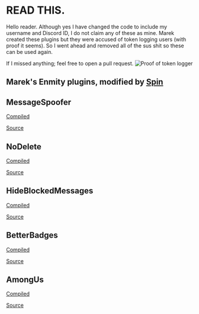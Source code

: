 # READ THIS.
Hello reader. Although yes I have changed the code to include my username and Discord ID, I do not claim any of these as mine. Marek created these plugins but they were accused of token logging users (with proof it seems). So I went ahead and removed all of the sus shit so these can be used again.

If I missed anything; feel free to open a pull request.
![Proof of token logger](https://cdn.spin.rip/r/DiscordDevelopment_7206243177.png)

## Marek's Enmity plugins, modified by [Spin](https://spin.rip)


## MessageSpoofer
[Compiled](https://raw.githubusercontent.com/spinfal/enmity-plugins/master/dist/MessageSpoofer.js)

[Source](https://github.com/spinfal/enmity-plugins/tree/master/MessageSpoofer)
## NoDelete
[Compiled](https://raw.githubusercontent.com/spinfal/enmity-plugins/master/dist/NoDelete.js)

[Source](https://github.com/spinfal/enmity-plugins/tree/master/NoDelete)
## HideBlockedMessages
[Compiled](https://raw.githubusercontent.com/spinfal/enmity-plugins/master/dist/HideBlockedMessages.js)

[Source](https://github.com/spinfal/enmity-plugins/tree/master/HideBlockedMessages)
## BetterBadges
[Compiled](https://raw.githubusercontent.com/spinfal/enmity-plugins/master/dist/BetterBadges.js)

[Source](https://github.com/spinfal/enmity-plugins/tree/master/BetterBadges)
## AmongUs
[Compiled](https://raw.githubusercontent.com/spinfal/enmity-plugins/master/dist/AmongUs.js)

[Source](https://github.com/spinfal/enmity-plugins/tree/master/AmongUs)

